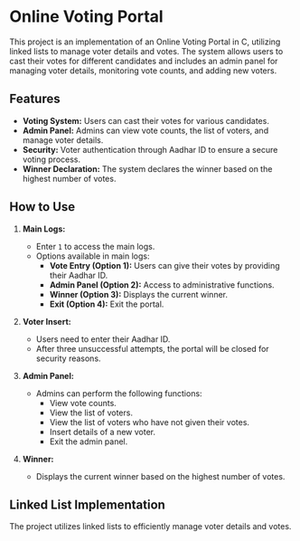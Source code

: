 # Online Voting Portal

This project is an implementation of an Online Voting Portal in C, utilizing linked lists to manage voter details and votes. The system allows users to cast their votes for different candidates and includes an admin panel for managing voter details, monitoring vote counts, and adding new voters.

## Features

- **Voting System:** Users can cast their votes for various candidates.
- **Admin Panel:** Admins can view vote counts, the list of voters, and manage voter details.
- **Security:** Voter authentication through Aadhar ID to ensure a secure voting process.
- **Winner Declaration:** The system declares the winner based on the highest number of votes.

## How to Use

1. **Main Logs:**
    - Enter `1` to access the main logs.
    - Options available in main logs:
        - **Vote Entry (Option 1):** Users can give their votes by providing their Aadhar ID.
        - **Admin Panel (Option 2):** Access to administrative functions.
        - **Winner (Option 3):** Displays the current winner.
        - **Exit (Option 4):** Exit the portal.

2. **Voter Insert:**
    - Users need to enter their Aadhar ID.
    - After three unsuccessful attempts, the portal will be closed for security reasons.

3. **Admin Panel:**
    - Admins can perform the following functions:
        - View vote counts.
        - View the list of voters.
        - View the list of voters who have not given their votes.
        - Insert details of a new voter.
        - Exit the admin panel.

4. **Winner:**
    - Displays the current winner based on the highest number of votes.

## Linked List Implementation

The project utilizes linked lists to efficiently manage voter details and votes.
